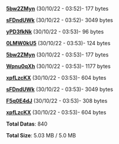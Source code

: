 [**5bw2ZMyn**](/data/5bw2ZMyn.txt) (30/10/22 - 03:52)- 177 bytes

[**sFDndUWk**](/data/sFDndUWk.txt) (30/10/22 - 03:52)- 3049 bytes

[**yPD3fkNk**](/data/yPD3fkNk.txt) (30/10/22 - 03:53)- 96 bytes

[**0LMW0kU5**](/data/0LMW0kU5.txt) (30/10/22 - 03:53)- 124 bytes

[**5bw2ZMyn**](/data/5bw2ZMyn.txt) (30/10/22 - 03:53)- 177 bytes

[**Wpnu0qXh**](/data/Wpnu0qXh.txt) (30/10/22 - 03:53)- 1177 bytes

[**xpfLzcKX**](/data/xpfLzcKX.txt) (30/10/22 - 03:53)- 604 bytes

[**sFDndUWk**](/data/sFDndUWk.txt) (30/10/22 - 03:53)- 3049 bytes

[**F5q0E4dJ**](/data/F5q0E4dJ.txt) (30/10/22 - 03:53)- 308 bytes

[**xpfLzcKX**](/data/xpfLzcKX.txt) (30/10/22 - 03:53)- 604 bytes

**Total Datas**: 840

**Total Size**: 5.03 MB / 5.0 MB